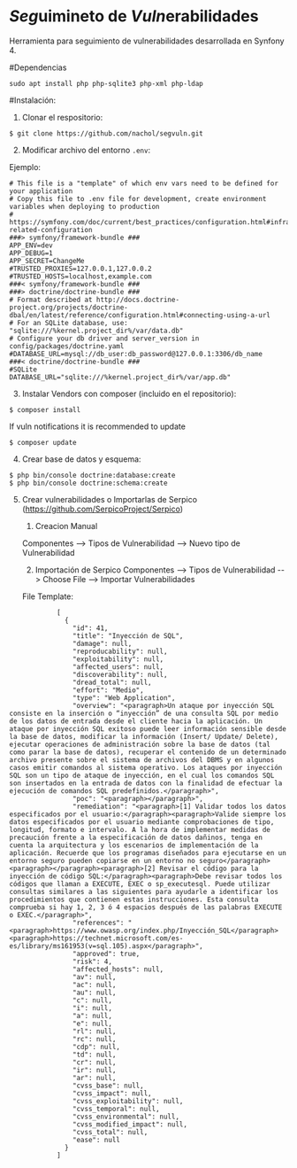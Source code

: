 *Seg*uimineto de *Vuln*erabilidades
=========================================

Herramienta para seguimiento de vulnerabilidades desarrollada en Synfony 4.

#Dependencias

```sudo apt install php php-sqlite3 php-xml php-ldap```
	
#Instalación:

1. Clonar el respositorio:

```
$ git clone https://github.com/nachol/segvuln.git
```

2. Modificar archivo del entorno ```.env```:

Ejemplo:

```
# This file is a "template" of which env vars need to be defined for your application
# Copy this file to .env file for development, create environment variables when deploying to production
# https://symfony.com/doc/current/best_practices/configuration.html#infrastructure-related-configuration
###> symfony/framework-bundle ###
APP_ENV=dev
APP_DEBUG=1
APP_SECRET=ChangeMe
#TRUSTED_PROXIES=127.0.0.1,127.0.0.2
#TRUSTED_HOSTS=localhost,example.com
###< symfony/framework-bundle ###
###> doctrine/doctrine-bundle ###
# Format described at http://docs.doctrine-project.org/projects/doctrine-dbal/en/latest/reference/configuration.html#connecting-using-a-url
# For an SQLite database, use: "sqlite:///%kernel.project_dir%/var/data.db"
# Configure your db driver and server_version in config/packages/doctrine.yaml
#DATABASE_URL=mysql://db_user:db_password@127.0.0.1:3306/db_name
###< doctrine/doctrine-bundle ###
#SQLite
DATABASE_URL="sqlite:///%kernel.project_dir%/var/app.db"
```

3. Instalar Vendors con composer (incluido en el repositorio):

```
$ composer install
```

If vuln notifications it is recommended to update

```
$ composer update  
```

4. Crear base de datos y esquema:

```	
$ php bin/console doctrine:database:create
$ php bin/console doctrine:schema:create
```	

5. Crear vulnerabilidades o Importarlas de Serpico (https://github.com/SerpicoProject/Serpico)
	
	1. Creacion Manual

	Componentes --> Tipos de Vulnerabilidad --> Nuevo tipo de Vulnerabilidad

	2. Importación de Serpico
		Componentes --> Tipos de Vulnerabilidad --> Choose File --> Importar Vulnerabilidades


	File Template:

```		
		    [
		      {
		        "id": 41,
		        "title": "Inyección de SQL",
		        "damage": null,
		        "reproducability": null,
		        "exploitability": null,
		        "affected_users": null,
		        "discoverability": null,
		        "dread_total": null,
		        "effort": "Medio",
		        "type": "Web Application",
		        "overview": "<paragraph>Un ataque por inyección SQL consiste en la inserción o “inyección” de una consulta SQL por medio de los datos de entrada desde el cliente hacia la aplicación. Un ataque por inyección SQL exitoso puede leer información sensible desde la base de datos, modificar la información (Insert/ Update/ Delete), ejecutar operaciones de administración sobre la base de datos (tal como parar la base de datos), recuperar el contenido de un determinado archivo presente sobre el sistema de archivos del DBMS y en algunos casos emitir comandos al sistema operativo. Los ataques por inyección SQL son un tipo de ataque de inyección, en el cual los comandos SQL son insertados en la entrada de datos con la finalidad de efectuar la ejecución de comandos SQL predefinidos.</paragraph>",
		        "poc": "<paragraph></paragraph>",
		        "remediation": "<paragraph>[1] Validar todos los datos especificados por el usuario:</paragraph><paragraph>Valide siempre los datos especificados por el usuario mediante comprobaciones de tipo, longitud, formato e intervalo. A la hora de implementar medidas de precaución frente a la especificación de datos dañinos, tenga en cuenta la arquitectura y los escenarios de implementación de la aplicación. Recuerde que los programas diseñados para ejecutarse en un entorno seguro pueden copiarse en un entorno no seguro</paragraph><paragraph></paragraph><paragraph>[2] Revisar el código para la inyección de código SQL:</paragraph><paragraph>Debe revisar todos los códigos que llaman a EXECUTE, EXEC o sp_executesql. Puede utilizar consultas similares a las siguientes para ayudarle a identificar los procedimientos que contienen estas instrucciones. Esta consulta comprueba si hay 1, 2, 3 ó 4 espacios después de las palabras EXECUTE o EXEC.</paragraph>",
		        "references": "<paragraph>https://www.owasp.org/index.php/Inyección_SQL</paragraph><paragraph>https://technet.microsoft.com/es-es/library/ms161953(v=sql.105).aspx</paragraph>",
		        "approved": true,
		        "risk": 4,
		        "affected_hosts": null,
		        "av": null,
		        "ac": null,
		        "au": null,
		        "c": null,
		        "i": null,
		        "a": null,
		        "e": null,
		        "rl": null,
		        "rc": null,
		        "cdp": null,
		        "td": null,
		        "cr": null,
		        "ir": null,
		        "ar": null,
		        "cvss_base": null,
		        "cvss_impact": null,
		        "cvss_exploitability": null,
		        "cvss_temporal": null,
		        "cvss_environmental": null,
		        "cvss_modified_impact": null,
		        "cvss_total": null,
		        "ease": null
		      }
	  	    ]
```
